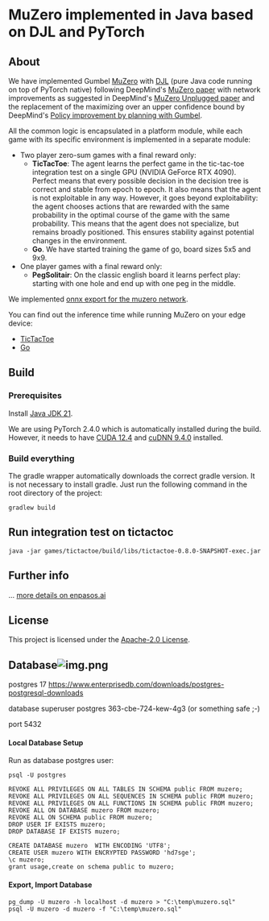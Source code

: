 # MuZero implemented in Java based on DJL and PyTorch

## About
 
We have implemented
Gumbel [MuZero](https://deepmind.com/blog/article/muzero-mastering-go-chess-shogi-and-atari-without-rules)
with [DJL](https://djl.ai/) (pure Java code running on top of PyTorch native) following
DeepMind's [MuZero paper](https://www.nature.com/articles/s41586-020-03051-4) with network improvements as suggested in
DeepMind's [MuZero Unplugged paper](https://arxiv.org/abs/2104.06294) and the replacement of the maximizing over an
upper confidence bound by
DeepMind's [Policy improvement by planning with Gumbel](https://openreview.net/forum?id=bERaNdoegnO).

All the common logic is encapsulated in a platform module, while each game with its specific environment is implemented
in a separate module:

* Two player zero-sum games with a final reward only:
    * **TicTacToe**: The agent learns the perfect game in the tic-tac-toe integration test on a single GPU (NVIDIA GeForce RTX 4090). Perfect means that every possible decision in the decision tree is correct and stable from epoch to epoch. It also means that the agent is not exploitable in any way. However, it goes beyond exploitability: the agent chooses actions that are rewarded with the same probability in the optimal course of the game with the same probability. This means that the agent does not specialize, but remains broadly positioned. This ensures stability against potential changes in the environment.
    * **Go**. We have started training the game of go, board sizes 5x5 and 9x9.
* One player games with a final reward only:
    * **PegSolitair**: On the classic english board it learns perfect play: starting with one hole and end up with one
      peg in the middle.

We implemented [onnx export for the muzero network](https://enpasos.ai/muzero/here/How#onnx).

You can find out the inference time while running MuZero on your edge device:

* [TicTacToe](https://enpasos.ai/muzero/here/TicTacToe)
* [Go](https://enpasos.ai/muzero/here/Go)


## Build



### Prerequisites

Install [Java JDK 21](https://docs.aws.amazon.com/corretto/latest/corretto-21-ug/downloads-list.html).

We are using PyTorch 2.4.0 which is automatically installed during the build.
However, it needs to have [CUDA 12.4](https://developer.nvidia.com/cuda-12-4-1-download-archive) and [cuDNN 9.4.0](https://developer.nvidia.com/rdp/cudnn-download) installed.

### Build everything

The gradle wrapper automatically downloads the correct gradle version. It is not necessary to install gradle.
Just run the following command in the root directory of the project: 

```
gradlew build
```

## Run integration test on tictactoc

``` 
java -jar games/tictactoe/build/libs/tictactoe-0.8.0-SNAPSHOT-exec.jar  
```

## Further info

... [more details on enpasos.ai](https://enpasos.ai/)

## License

This project is licensed under the [Apache-2.0 License](platform/LICENSE).


## Database![img.png](img.png)

postgres 17
https://www.enterprisedb.com/downloads/postgres-postgresql-downloads

database superuser
postgres
363-cbe-724-kew-4g3            (or something safe ;-)

port 5432

#### Local Database Setup

Run as database postgres user:

```
psql -U postgres
```

```
REVOKE ALL PRIVILEGES ON ALL TABLES IN SCHEMA public FROM muzero;
REVOKE ALL PRIVILEGES ON ALL SEQUENCES IN SCHEMA public FROM muzero;
REVOKE ALL PRIVILEGES ON ALL FUNCTIONS IN SCHEMA public FROM muzero;
REVOKE ALL ON DATABASE muzero FROM muzero;  
REVOKE ALL ON SCHEMA public FROM muzero;  
DROP USER IF EXISTS muzero;
DROP DATABASE IF EXISTS muzero;
 
CREATE DATABASE muzero  WITH ENCODING 'UTF8';
CREATE USER muzero WITH ENCRYPTED PASSWORD 'hd7sge';
\c muzero;
grant usage,create on schema public to muzero;
```

#### Export, Import Database

```
pg_dump -U muzero -h localhost -d muzero > "C:\temp\muzero.sql"
psql -U muzero -d muzero -f "C:\temp\muzero.sql"
```
